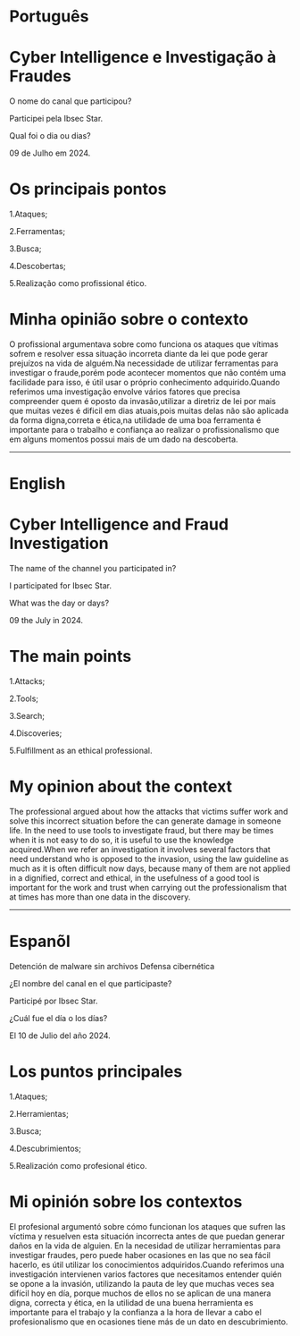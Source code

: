 # Português

# Cyber Intelligence e Investigação à Fraudes


O nome do canal que participou?

Participei pela Ibsec Star.

Qual foi o dia ou dias?

09 de Julho em 2024.

# Os principais pontos

1.Ataques;

2.Ferramentas;

3.Busca;

4.Descobertas;

5.Realização como profissional ético.


# Minha opinião sobre o contexto

<p>O profissional argumentava sobre como funciona os ataques que vítimas  sofrem e resolver essa situação incorreta diante da lei que pode gerar prejuízos na vida de alguém.Na necessidade de utilizar ferramentas para investigar o fraude,porém pode acontecer momentos que não contém uma facilidade para isso, é útil usar o próprio conhecimento adquirido.Quando referimos uma investigação envolve vários fatores que precisa compreender quem é oposto da invasão,utilizar a diretriz de lei por mais que muitas vezes é dificil em dias atuais,pois  muitas delas não são aplicada da forma digna,correta e ética,na utilidade de uma boa ferramenta é importante para o trabalho e confiança ao realizar o profissionalismo que em alguns  momentos possui mais de um dado na descoberta.</p>

--------------------------------------------------------------------------------------------------------------------------------


# English

# Cyber Intelligence and Fraud Investigation

The name of the channel you participated in?

I participated for Ibsec Star.

What was the day or days?

09 the July in 2024.

# The main points

1.Attacks;

2.Tools;

3.Search;

4.Discoveries;

5.Fulfillment as an ethical professional.


#  My opinion about the context 

<p>The professional argued about how the attacks that victims suffer work and solve this incorrect situation before the  can generate damage in someone life. In the need to use tools to investigate fraud, but there may be times when it is not easy to do so, it is useful to use the knowledge acquired.When we refer an investigation it involves several factors that need understand who is opposed to the invasion, using the law guideline as much as it is often difficult now days, because many of them are not applied in a dignified, correct and ethical, in the usefulness of a good tool is important for the work and trust when carrying out the professionalism that at times has more than one data in the discovery.</p>

--------------------------------------------------------------------------------------------------------------------------------



# Espanõl

Detención de malware sin archivos Defensa cibernética

¿El nombre del canal en el que participaste?

Participé por Ibsec Star.

¿Cuál fue el día o los días?

El 10 de Julio del año 2024.

# Los puntos principales

1.Ataques;

2.Herramientas;

3.Busca;

4.Descubrimientos;

5.Realización como profesional ético.

# Mi opinión sobre los contextos

<p>El profesional argumentó sobre cómo funcionan los ataques que sufren las víctima y resuelven esta situación incorrecta antes de que puedan generar daños en la vida de alguien. En la necesidad de utilizar herramientas para investigar fraudes, pero puede haber ocasiones en las que no sea fácil hacerlo, es útil utilizar los conocimientos adquiridos.Cuando referimos una investigación intervienen varios factores que necesitamos entender quién se opone a la invasión, utilizando la pauta de ley  que muchas veces sea difícil hoy en día, porque muchos de ellos no se aplican de una manera digna, correcta y ética, en la utilidad de una buena herramienta es importante para el trabajo y la confianza a la hora de llevar a cabo el profesionalismo que en ocasiones tiene más de un dato en  descubrimiento.</p>


